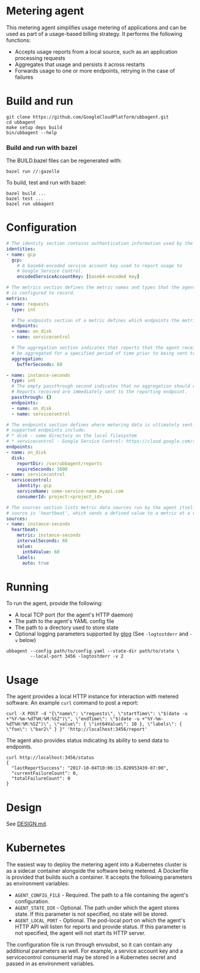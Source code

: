 # Metering agent

This metering agent simplifies usage metering of applications and can be used as part of a usage-based billing strategy. It performs the following functions:
* Accepts usage reports from a local source, such as an application processing requests
* Aggregates that usage and persists it across restarts
* Forwards usage to one or more endpoints, retrying in the case of failures

# Build and run

```
git clone https://github.com/GoogleCloudPlatform/ubbagent.git
cd ubbagent
make setup deps build
bin/ubbagent --help
```

### Build and run with bazel

The BUILD.bazel files can be regenerated with: 

```
bazel run //:gazelle
```

To build, test and run with bazel:

```
bazel build ...
bazel test ...
bazel run ubbagent
```

# Configuration

```yaml
# The identity section contains authentication information used by the agent.
identities:
- name: gcp
  gcp:
    # A base64-encoded service account key used to report usage to
    # Google Service Control.
    encodedServiceAccountKey: [base64-encoded key]

# The metrics section defines the metric names and types that the agent
# is configured to record.
metrics:
- name: requests
  type: int

  # The endpoints section of a metric defines which endpoints the metric data is sent to.
  endpoints:
  - name: on_disk
  - name: servicecontrol

  # The aggregation section indicates that reports that the agent receives for this metric should
  # be aggregated for a specified period of time prior to being sent to the reporting endpoint.
  aggregation:
    bufferSeconds: 60

- name: instance-seconds
  type: int
  # The empty passthrough second indicates that no aggregation should occur for this metric.
  # Reports received are immediately sent to the reporting endpoint.
  passthrough: {}
  endpoints:
  - name: on_disk
  - name: servicecontrol

# The endpoints section defines where metering data is ultimately sent. Currently
# supported endpoints include:
# * disk - some directory on the local filesystem
# * servicecontrol - Google Service Control: https://cloud.google.com/service-control/overview
endpoints:
- name: on_disk
  disk:
    reportDir: /var/ubbagent/reports
    expireSeconds: 3600
- name: servicecontrol
  servicecontrol:
    identity: gcp
    serviceName: some-service-name.myapi.com
    consumerId: project:<project_id>

# The sources section lists metric data sources run by the agent itself. The currently-supported
# source is 'heartbeat', which sends a defined value to a metric at a defined interval.
sources:
- name: instance-seconds
  heartbeat:
    metric: instance-seconds
    intervalSeconds: 60
    value:
      int64Value: 60
    labels:
      auto: true
```

# Running

To run the agent, provide the following:
* A local TCP port (for the agent's HTTP daemon)
* The path to the agent's YAML config file
* The path to a directory used to store state
* Optional logging parameters supported by [glog](https://github.com/golang/glog) (See `-logtostderr` and `-v` below)
```
ubbagent --config path/to/config.yaml --state-dir path/to/state \
         --local-port 3456 -logtostderr -v 2
```

# Usage

The agent provides a local HTTP instance for interaction with metered software.
An example `curl` command to post a report:

```
curl -X POST -d "{\"name\": \"requests\", \"startTime\": \"$(date -u +"%Y-%m-%dT%H:%M:%SZ")\", \"endTime\": \"$(date -u +"%Y-%m-%dT%H:%M:%SZ")\", \"value\": { \"int64Value\": 10 }, \"labels\": { \"foo\": \"bar2\" } }" 'http://localhost:3456/report'
```

The agent also provides status indicating its ability to send data to endpoints.

```
curl http://localhost:3456/status
{
  "lastReportSuccess": "2017-10-04T10:06:15.820953439-07:00",
  "currentFailureCount": 0,
  "totalFailureCount": 0
}
```

# Design
See [DESIGN.md](doc/DESIGN.md).

# Kubernetes
The easiest way to deploy the metering agent into a Kubernetes cluster is as
a sidecar container alongside the software being metered. A Dockerfile is
provided that builds such a container. It accepts the following parameters
as environment variables:

* `AGENT_CONFIG_FILE` - Required. The path to a file containing the agent's
configuration.
* `AGENT_STATE_DIR` - Optional. The path under which the agent stores state.
If this parameter is not specified, no state will be stored.
* `AGENT_LOCAL_PORT` - Optional. The pod-local port on which the agent's
HTTP API will listen for reports and provide status. If this parameter
is not specified, the agent will not start its HTTP server.

The configuration file is run through envsubst, so it can contain
any additional parameters as well. For example, a service account
key and a servicecontrol consumerId may be stored in a Kubernetes
secret and passed in as environment variables.
